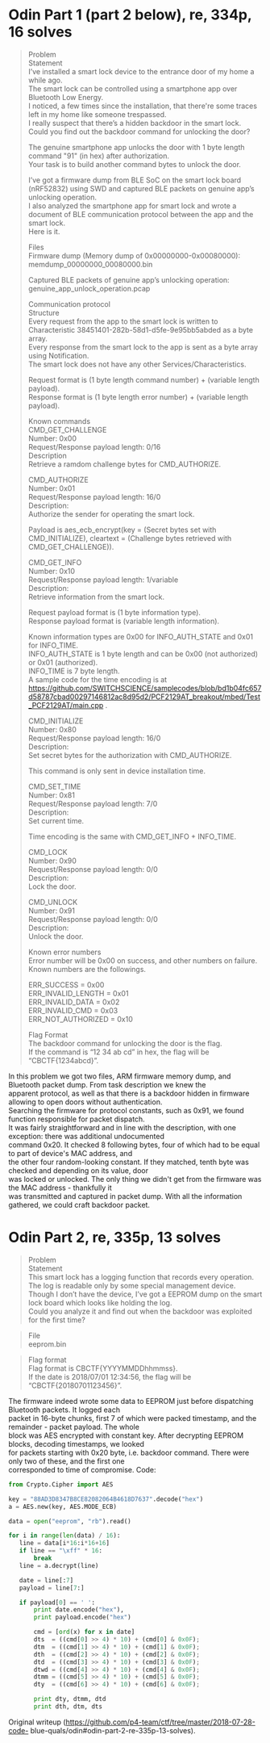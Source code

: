 # Odin Part 1 (part 2 below), re, 334p, 16 solves

> Problem  
> Statement  
> I’ve installed a smart lock device to the entrance door of my home a while
> ago.  
> The smart lock can be controlled using a smartphone app over Bluetooth Low
> Energy.  
> I noticed, a few times since the installation, that there're some traces
> left in my home like someone trespassed.  
> I really suspect that there’s a hidden backdoor in the smart lock.  
> Could you find out the backdoor command for unlocking the door?  
>  
> The genuine smartphone app unlocks the door with 1 byte length command "91"
> (in hex) after authorization.  
> Your task is to build another command bytes to unlock the door.  
>  
> I’ve got a firmware dump from BLE SoC on the smart lock board (nRF52832)
> using SWD and captured BLE packets on genuine app’s unlocking operation.  
> I also analyzed the smartphone app for smart lock and wrote a document of
> BLE communication protocol between the app and the smart lock.  
> Here is it.  
>  
> Files  
> Firmware dump (Memory dump of 0x00000000-0x00080000):  
> memdump_00000000_00080000.bin  
>  
> Captured BLE packets of genuine app’s unlocking operation:  
> genuine_app_unlock_operation.pcap  
>  
> Communication protocol  
> Structure  
> Every request from the app to the smart lock is written to Characteristic
> 38451401-282b-58d1-d5fe-9e95bb5abded as a byte array.  
> Every response from the smart lock to the app is sent as a byte array using
> Notification.  
> The smart lock does not have any other Services/Characteristics.  
>  
> Request format is (1 byte length command number) + (variable length
> payload).  
> Response format is (1 byte length error number) + (variable length payload).  
>  
> Known commands  
> CMD_GET_CHALLENGE  
> Number: 0x00  
> Request/Response payload length: 0/16  
> Description  
> Retrieve a ramdom challenge bytes for CMD_AUTHORIZE.  
>  
> CMD_AUTHORIZE  
> Number: 0x01  
> Request/Response payload length: 16/0  
> Description:  
> Authorize the sender for operating the smart lock.  
>  
> Payload is aes_ecb_encrypt(key = (Secret bytes set with CMD_INITIALIZE),
> cleartext = (Challenge bytes retrieved with CMD_GET_CHALLENGE)).  
>  
> CMD_GET_INFO  
> Number: 0x10  
> Request/Response payload length: 1/variable  
> Description:  
> Retrieve information from the smart lock.  
>  
> Request payload format is (1 byte information type).  
> Response payload format is (variable length information).  
>  
> Known information types are 0x00 for INFO_AUTH_STATE and 0x01 for INFO_TIME.  
> INFO_AUTH_STATE is 1 byte length and can be 0x00 (not authorized) or 0x01
> (authorized).  
> INFO_TIME is 7 byte length.  
> A sample code for the time encoding is at
> https://github.com/SWITCHSCIENCE/samplecodes/blob/bd1b04fc657d58787cbad00297146812ac8d95d2/PCF2129AT_breakout/mbed/Test_PCF2129AT/main.cpp
> .  
>  
> CMD_INITIALIZE  
> Number: 0x80  
> Request/Response payload length: 16/0  
> Description:  
> Set secret bytes for the authorization with CMD_AUTHORIZE.  
>  
> This command is only sent in device installation time.  
>  
> CMD_SET_TIME  
> Number: 0x81  
> Request/Response payload length: 7/0  
> Description:  
> Set current time.  
>  
> Time encoding is the same with CMD_GET_INFO + INFO_TIME.  
>  
> CMD_LOCK  
> Number: 0x90  
> Request/Response payload length: 0/0  
> Description:  
> Lock the door.  
>  
> CMD_UNLOCK  
> Number: 0x91  
> Request/Response payload length: 0/0  
> Description:  
> Unlock the door.  
>  
> Known error numbers  
> Error number will be 0x00 on success, and other numbers on failure.  
> Known numbers are the followings.  
>  
> ERR_SUCCESS = 0x00  
> ERR_INVALID_LENGTH = 0x01  
> ERR_INVALID_DATA = 0x02  
> ERR_INVALID_CMD = 0x03  
> ERR_NOT_AUTHORIZED = 0x10  
>  
> Flag Format  
> The backdoor command for unlocking the door is the flag.  
> If the command is “12 34 ab cd” in hex, the flag will be “CBCTF{1234abcd}”.

In this problem we got two files, ARM firmware memory dump, and Bluetooth
packet dump. From task description we knew the  
apparent protocol, as well as that there is a backdoor hidden in firmware
allowing to open doors without authentication.  
Searching the firmware for protocol constants, such as 0x91, we found function
responsible for packet dispatch.  
It was fairly straightforward and in line with the description, with one
exception: there was additional undocumented  
command 0x20. It checked 8 following bytes, four of which had to be equal to
part of device's MAC address, and  
the other four random-looking constant. If they matched, tenth byte was
checked and depending on its value, door  
was locked or unlocked. The only thing we didn't get from the firmware was the
MAC address - thankfully it  
was transmitted and captured in packet dump. With all the information
gathered, we could craft backdoor packet.

# Odin Part 2, re, 335p, 13 solves  
> Problem  
> Statement  
> This smart lock has a logging function that records every operation.  
> The log is readable only by some special management device.  
> Though I don’t have the device, I’ve got a EEPROM dump on the smart lock
> board which looks like holding the log.  
> Could you analyze it and find out when the backdoor was exploited for the
> first time?

> File  
> eeprom.bin

> Flag format  
> Flag format is CBCTF{YYYYMMDDhhmmss}.  
> If the date is 2018/07/01 12:34:56, the flag will be
> “CBCTF{20180701123456}”.

The firmware indeed wrote some data to EEPROM just before dispatching
Bluetooth packets. It logged each  
packet in 16-byte chunks, first 7 of which were packed timestamp, and the
remainder - packet payload. The whole  
block was AES encrypted with constant key. After decrypting EEPROM blocks,
decoding timestamps, we looked  
for packets starting with 0x20 byte, i.e. backdoor command. There were only
two of these, and the first one  
corresponded to time of compromise. Code:

```python  
from Crypto.Cipher import AES

key = "88AD3D8347B8CE82082064B4618D7637".decode("hex")  
a = AES.new(key, AES.MODE_ECB)

data = open("eeprom", "rb").read()

for i in range(len(data) / 16):  
   line = data[i*16:i*16+16]  
   if line == "\xff" * 16:  
       break  
   line = a.decrypt(line)

   date = line[:7]  
   payload = line[7:]

   if payload[0] == ' ':  
       print date.encode("hex"),  
       print payload.encode("hex")

       cmd = [ord(x) for x in date]  
       dts  = ((cmd[0] >> 4) * 10) + (cmd[0] & 0x0F);  
       dtm  = ((cmd[1] >> 4) * 10) + (cmd[1] & 0x0F);  
       dth  = ((cmd[2] >> 4) * 10) + (cmd[2] & 0x0F);  
       dtd  = ((cmd[3] >> 4) * 10) + (cmd[3] & 0x0F);  
       dtwd = ((cmd[4] >> 4) * 10) + (cmd[4] & 0x0F);  
       dtmm = ((cmd[5] >> 4) * 10) + (cmd[5] & 0x0F);  
       dty  = ((cmd[6] >> 4) * 10) + (cmd[6] & 0x0F);

       print dty, dtmm, dtd  
       print dth, dtm, dts

```

Original writeup (https://github.com/p4-team/ctf/tree/master/2018-07-28-code-
blue-quals/odin#odin-part-2-re-335p-13-solves).